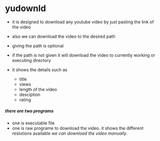 # yudownld

* it is designed to download any youtube video 
by just pasting the link of the video

* also we can download the video to the desired path
* giving the path is optional 

* if the path is not given it will download the video to currently working or executing directory 

* it shows the details such as 
  * title
  * views
  * length of the video
  * desciption
  * rating

##### there are two programs
* one is executable file 
* one is raw programe to download the video. it shows the different reslutions available *we can download the video manually*.
